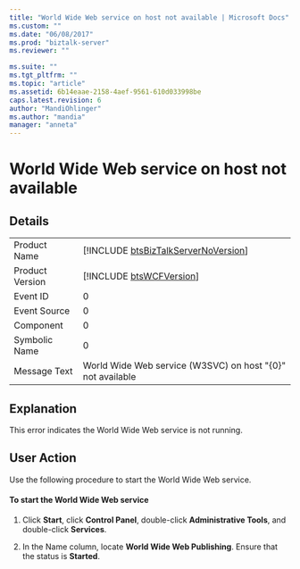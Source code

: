 ```yaml
---
title: "World Wide Web service on host not available | Microsoft Docs"
ms.custom: ""
ms.date: "06/08/2017"
ms.prod: "biztalk-server"
ms.reviewer: ""

ms.suite: ""
ms.tgt_pltfrm: ""
ms.topic: "article"
ms.assetid: 6b14eaae-2158-4aef-9561-610d033998be
caps.latest.revision: 6
author: "MandiOhlinger"
ms.author: "mandia"
manager: "anneta"
---
```

# World Wide Web service on host not available
## Details  
  
|                 |                                                                                     |
|-----------------|-------------------------------------------------------------------------------------|
|  Product Name   | [!INCLUDE [btsBizTalkServerNoVersion](../includes/btsbiztalkservernoversion-md.md)] |
| Product Version |             [!INCLUDE [btsWCFVersion](../includes/btswcfversion-md.md)]             |
|    Event ID     |                                          0                                          |
|  Event Source   |                                          0                                          |
|    Component    |                                          0                                          |
|  Symbolic Name  |                                          0                                          |
|  Message Text   |             World Wide Web service (W3SVC) on host "{0}" not available              |
  
## Explanation  
 This error indicates the World Wide Web service is not running.  
  
## User Action  
 Use the following procedure to start the World Wide Web service.  
  
#### To start the World Wide Web service  
  
1.  Click **Start**, click **Control Panel**, double-click **Administrative Tools**, and double-click **Services**.  
  
2.  In the Name column, locate **World Wide Web Publishing**. Ensure that the status is **Started**.
